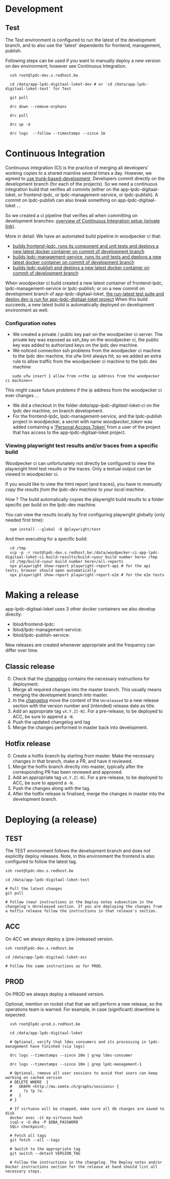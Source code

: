 # Development

## Test

The Test environment is configured to run the latest of the development branch, and to also use the 'latest' dependents for frontend, management, publish.

Following steps can be used if you want to manually deploy a new version on dev environment; however see Continuous Integration.

```shell
  ssh root@lpdc-dev.s.redhost.be

  cd /data/app-lpdc-digitaal-loket-dev # or `cd /data/app-lpdc-digitaal-loket-test` for Test

  git pull

  drc down --remove-orphans

  drc pull

  drc up -d

  drc logs  --follow --timestamps --since 1m
```

# Continuous Integration

Continuous integration (CI) is the practice of merging all developers' working copies to a shared mainline several times a day.
However, we agreed to [use trunk-based-development](./adr/0002-trunk-based-development.md). Developers commit directly on the development branch (for each of the projects).
So we need a continuous integration build that verifies all commits (either on the app-lpdc-digitaal-loket, or frontend-lpdc, or lpdc-management-service, or lpdc-publish). A commit on lpdc-publish can also break something on app-lpdc-digitaal-loket ...

So we created a ci pipeline that verifies all when committing on development branches: [overview of Continuous Integration setup (private link)](https://miro.com/app/board/uXjVPrXQm7w=/?moveToWidget=3458764562721514615&cot=14).

More in detail:
We have an automated build pipeline in woodpecker ci that:
- [builds frontend-lpdc, runs its component and unit tests and deploys a new latest docker container on commit of development branch](https://build.redpencil.io/repos/2368)
- [builds lpdc-management-service, runs its unit tests and deploys a new latest docker container on commit of development branch](https://build.redpencil.io/repos/2378)
- [builds lpdc-publish and deploys a new latest docker container on commit of development branch](https://build.redpencil.io/repos/2379)

When woodpecker ci build created a new latest container of frontend-lpdc, lpdc-management-service or lpdc-publish; or on a new commit on development branch of app-lpdc-digitaal-loket, [the run-latest test suite and deploy dev is run for app-lpdc-digitaal-loket project](https://build.redpencil.io/repos/2382)
When this build succeeds, a new latest build is automatically deployed on development environment as well.

### Configuration notes
- We created a private / public key pair on the woodpecker ci server. The private key was exposed as ssh_key on the woodpecker ci, the public key was added to authorized keys on the lpdc dev machine.
- We noticed connection ssh problems from the woodpecker ci machine to the lpdc dev machine, the ufw limit always hit, so we added an extra rule to allow traffic from the woodpeckeer ci machine to the lpdc dev machine
```shell
   sudo ufw insert 1 allow from <<the ip address from the woodpecker ci machine>>
```
  This might cause future problems if the ip address from the woodpecker ci ever changes ...
- We did a checkout in the folder _data/app-lpdc-digitaal-loket-ci_ on the lpdc dev machine, on branch development.
- For the frontend-lpdc, lpdc-management-service, and the lpdc-publish project in woodpecker, a secret with name _woodpecker_token_ was added containing a ['Personal Access Token'](https://build.redpencil.io/user) from a user of the project that has access to the app-lpdc-digitaal-loket project.

### Viewing playwright test results and/or traces from a specific build

Woodpecker ci can unfortunately not directly be configured to view the playwright html test results or the traces. Only a textual output can be viewed in woodpecker ci.

If you would like to view the html report (and traces), you have to _manually copy the results from the lpdc-dev machine to your local machine_.

_How_ ? The build automatically copies the playwright build results to a folder specific per build on the lpdc-dev machine.

You can view the results locally by first configuring playwright globally (only needed first time):
```shell
  npm install --global -D @playwright/test
```

And then executing for a specific build:
```shell
  cd /tmp
  scp -p -r root@lpdc-dev.s.redhost.be:/data/woodpecker-ci-app-lpdc-digitaal-loket-ci-build-results/build-<your build number here> /tmp
  cd /tmp/build-<your build number here>/all-reports
  npx playwright show-report playwright-report-api # for the api tests; browser should open automatically
  npx playwright show-report playwright-report-e2e # for the e2e tests
```

# Making a release

app-lpdc-digitaal-loket uses 3 other docker containers we also develop directly:
- lblod/frontend-lpdc:<version>
- lblod/lpdc-management-service:<version>
- lblod/lpdc-publish-service:<version>

New releases are created whenever appropriate and the frequency can differ over time.

## Classic release

0. Check that the [changelog](https://github.com/lblod/app-lpdc-digitaal-loket/blob/master/CHANGELOG.md) contains the necessary instructions for deployment.
1. Merge all required changes into the master branch. This usually means merging the development branch into master.
2. In the [changelog](https://github.com/lblod/app-lpdc-digitaal-loket/blob/master/CHANGELOG.md) move the content of the `Unreleased` to a new release section with the version number and (intended) release date as title.
3. Add an appropriate tag `vX.Y.Z[-N]`. For a pre-release, to be deployed to ACC, be sure to append a `-N`.
4. Push the updated changelog and tag
5. Merge the changes performed in master back into development.

## Hotfix release

0. Create a hotfix branch by starting from master. Make the necessary changes in that branch, make a PR, and have it reviewed.
1. Merge the hotfix branch directly into master, typically after the corresponding PR has been reviewed and approved.
3. Add an appropriate tag `vX.Y.Z[-N]`. For a pre-release, to be deployed to ACC, be sure to append a `-N`.
4. Push the changes along with the tag.
5. After the hotfix release is finalised, merge the changes in master into the development branch.

# Deploying (a release)

## TEST

The TEST environment follows the development branch and does not explicitly deploy releases. Note, in this environment the frontend is also configured to follow the latest tag.

```shell
ssh root@lpdc-dev.s.redhost.be

cd /data/app-lpdc-digitaal-loket-test

# Pull the latest changes
git pull

# Follow (new) instructions in the Deploy notes subsection in the changelog's Unreleased section. If you are deploying the changes from a hotfix release follow the instructions in that release's section.
```

## ACC

On ACC we always deploy a (pre-)released version.

```shell
ssh root@lpdc-dev.s.redhost.be

cd /data/app-lpdc-digitaal-loket-acc

# Follow the same instructions as for PROD.
```

## PROD

On PROD we always deploy a released version.

Optional, mention on rocket chat that we will perform a new release, so the operations team is warned. For example, in case (significant) downtime is expected.

```shell
  ssh root@lpdc-prod.s.redhost.be

  cd /data/app-lpdc-digitaal-loket

  # Optional, verify that ldes consumers and its processing in lpdc-management have finished (via logs)

  drc logs --timestamps --since 10m | grep ldes-consumer

  drc logs --timestamps --since 10m | grep lpdc-management-1

  # Optional, remove all user sessions to avoid that users can keep working on cached version
  # DELETE WHERE  {
  #   GRAPH <http://mu.semte.ch/graphs/sessions> {
  #     ?s ?p ?o.
  #   }
  # }

  # If virtuoso will be stopped, make sure all db changes are saved to disk
  docker exec -it my-virtuoso bash
  isql-v -U dba -P $DBA_PASSWORD
  SQL> checkpoint;

  # Fetch all tags
  git fetch --all --tags

  # Switch to the appropriate tag
  git switch --detach VERSION_TAG

  # Follow the instructions in the changelog. The Deploy notes and/or Docker instructions section for the release at hand should list all necessary steps.
```
